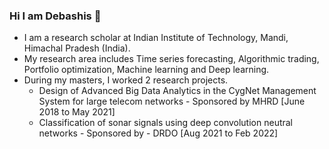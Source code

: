 ### Hi I am Debashis 👋

- I am a research scholar at Indian Institute of Technology, Mandi, Himachal Pradesh (India). 
- My research area includes Time series forecasting, Algorithmic trading, Portfolio optimization, Machine learning and Deep learning. 
- During my masters, I worked 2 research projects. 
    - Design of Advanced Big Data Analytics in the CygNet Management System for large telecom networks - Sponsored by MHRD [June 2018 to May 2021]
    - Classification of sonar signals using deep convolution neutral networks - Sponsored by - DRDO [Aug 2021 to Feb 2022]

<!--
**debaonline4u/debaonline4u** is a ✨ _special_ ✨ repository because its `README.md` (this file) appears on your GitHub profile.

Here are some ideas to get you started:

- 🔭 I’m currently working on ...
- 🌱 I’m currently learning ...
- 👯 I’m looking to collaborate on ...
- 🤔 I’m looking for help with ...
- 💬 Ask me about ...
- 📫 How to reach me: ...
- 😄 Pronouns: ...
- ⚡ Fun fact: ...
-->
